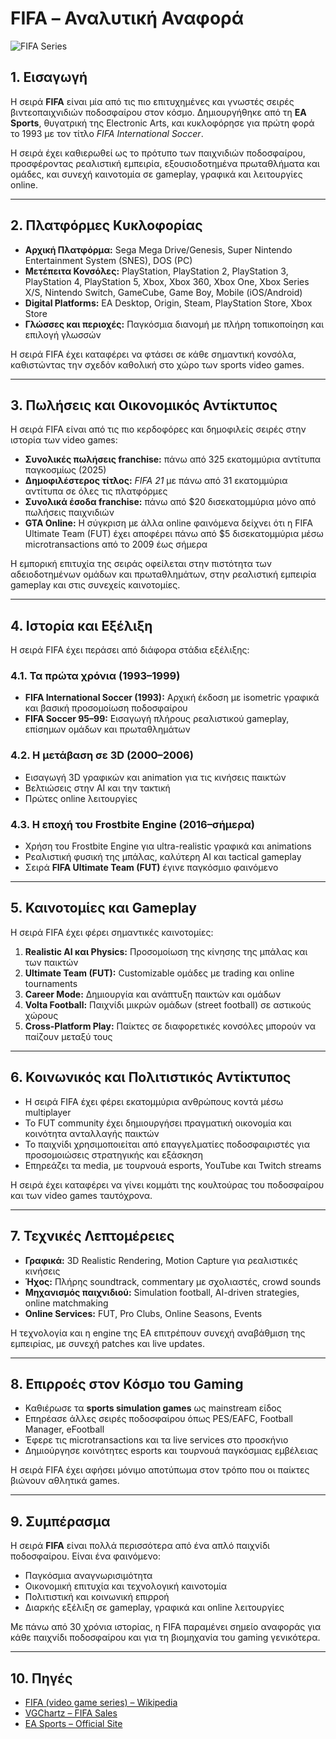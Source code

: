# FIFA – Αναλυτική Αναφορά

![FIFA Series](https://upload.wikimedia.org/wikipedia/commons/6/69/FIFA_Logo.png)

## 1. Εισαγωγή

Η σειρά **FIFA** είναι μία από τις πιο επιτυχημένες και γνωστές σειρές βιντεοπαιχνιδιών ποδοσφαίρου στον κόσμο. Δημιουργήθηκε από τη **EA Sports**, θυγατρική της Electronic Arts, και κυκλοφόρησε για πρώτη φορά το 1993 με τον τίτλο *FIFA International Soccer*. 

Η σειρά έχει καθιερωθεί ως το πρότυπο των παιχνιδιών ποδοσφαίρου, προσφέροντας ρεαλιστική εμπειρία, εξουσιοδοτημένα πρωταθλήματα και ομάδες, και συνεχή καινοτομία σε gameplay, γραφικά και λειτουργίες online.

---

## 2. Πλατφόρμες Κυκλοφορίας

- **Αρχική Πλατφόρμα:** Sega Mega Drive/Genesis, Super Nintendo Entertainment System (SNES), DOS (PC)  
- **Μετέπειτα Κονσόλες:** PlayStation, PlayStation 2, PlayStation 3, PlayStation 4, PlayStation 5, Xbox, Xbox 360, Xbox One, Xbox Series X/S, Nintendo Switch, GameCube, Game Boy, Mobile (iOS/Android)  
- **Digital Platforms:** EA Desktop, Origin, Steam, PlayStation Store, Xbox Store  
- **Γλώσσες και περιοχές:** Παγκόσμια διανομή με πλήρη τοπικοποίηση και επιλογή γλωσσών  

Η σειρά FIFA έχει καταφέρει να φτάσει σε κάθε σημαντική κονσόλα, καθιστώντας την σχεδόν καθολική στο χώρο των sports video games.

---

## 3. Πωλήσεις και Οικονομικός Αντίκτυπος

Η σειρά FIFA είναι από τις πιο κερδοφόρες και δημοφιλείς σειρές στην ιστορία των video games:

- **Συνολικές πωλήσεις franchise:** πάνω από 325 εκατομμύρια αντίτυπα παγκοσμίως (2025)  
- **Δημοφιλέστερος τίτλος:** *FIFA 21* με πάνω από 31 εκατομμύρια αντίτυπα σε όλες τις πλατφόρμες  
- **Συνολικά έσοδα franchise:** πάνω από $20 δισεκατομμύρια μόνο από πωλήσεις παιχνιδιών  
- **GTA Online:** Η σύγκριση με άλλα online φαινόμενα δείχνει ότι η FIFA Ultimate Team (FUT) έχει αποφέρει πάνω από $5 δισεκατομμύρια μέσω microtransactions από το 2009 έως σήμερα  

Η εμπορική επιτυχία της σειράς οφείλεται στην πιστότητα των αδειοδοτημένων ομάδων και πρωταθλημάτων, στην ρεαλιστική εμπειρία gameplay και στις συνεχείς καινοτομίες.

---

## 4. Ιστορία και Εξέλιξη

Η σειρά FIFA έχει περάσει από διάφορα στάδια εξέλιξης:

### 4.1. Τα πρώτα χρόνια (1993–1999)
- **FIFA International Soccer (1993):** Αρχική έκδοση με isometric γραφικά και βασική προσομοίωση ποδοσφαίρου  
- **FIFA Soccer 95–99:** Εισαγωγή πλήρους ρεαλιστικού gameplay, επίσημων ομάδων και πρωταθλημάτων  

### 4.2. Η μετάβαση σε 3D (2000–2006)
- Εισαγωγή 3D γραφικών και animation για τις κινήσεις παικτών  
- Βελτιώσεις στην AI και την τακτική  
- Πρώτες online λειτουργίες  

### 4.3. Η εποχή του Frostbite Engine (2016–σήμερα)
- Χρήση του Frostbite Engine για ultra-realistic γραφικά και animations  
- Ρεαλιστική φυσική της μπάλας, καλύτερη AI και tactical gameplay  
- Σειρά **FIFA Ultimate Team (FUT)** έγινε παγκόσμιο φαινόμενο  

---

## 5. Καινοτομίες και Gameplay

Η σειρά FIFA έχει φέρει σημαντικές καινοτομίες:

1. **Realistic AI και Physics:** Προσομοίωση της κίνησης της μπάλας και των παικτών  
2. **Ultimate Team (FUT):** Customizable ομάδες με trading και online tournaments  
3. **Career Mode:** Δημιουργία και ανάπτυξη παικτών και ομάδων  
4. **Volta Football:** Παιχνίδι μικρών ομάδων (street football) σε αστικούς χώρους  
5. **Cross-Platform Play:** Παίκτες σε διαφορετικές κονσόλες μπορούν να παίζουν μεταξύ τους  

---

## 6. Κοινωνικός και Πολιτιστικός Αντίκτυπος

- Η σειρά FIFA έχει φέρει εκατομμύρια ανθρώπους κοντά μέσω multiplayer  
- Το FUT community έχει δημιουργήσει πραγματική οικονομία και κοινότητα ανταλλαγής παικτών  
- Το παιχνίδι χρησιμοποιείται από επαγγελματίες ποδοσφαιριστές για προσομοιώσεις στρατηγικής και εξάσκηση  
- Επηρεάζει τα media, με τουρνουά esports, YouTube και Twitch streams  

Η σειρά έχει καταφέρει να γίνει κομμάτι της κουλτούρας του ποδοσφαίρου και των video games ταυτόχρονα.

---

## 7. Τεχνικές Λεπτομέρειες

- **Γραφικά:** 3D Realistic Rendering, Motion Capture για ρεαλιστικές κινήσεις  
- **Ήχος:** Πλήρης soundtrack, commentary με σχολιαστές, crowd sounds  
- **Μηχανισμός παιχνιδιού:** Simulation football, AI-driven strategies, online matchmaking  
- **Online Services:** FUT, Pro Clubs, Online Seasons, Events  

Η τεχνολογία και η engine της EA επιτρέπουν συνεχή αναβάθμιση της εμπειρίας, με συνεχή patches και live updates.

---

## 8. Επιρροές στον Κόσμο του Gaming

- Καθιέρωσε τα **sports simulation games** ως mainstream είδος  
- Επηρέασε άλλες σειρές ποδοσφαίρου όπως PES/EAFC, Football Manager, eFootball  
- Έφερε τις microtransactions και τα live services στο προσκήνιο  
- Δημιούργησε κοινότητες esports και τουρνουά παγκόσμιας εμβέλειας  

Η σειρά FIFA έχει αφήσει μόνιμο αποτύπωμα στον τρόπο που οι παίκτες βιώνουν αθλητικά games.

---

## 9. Συμπέρασμα

Η σειρά **FIFA** είναι πολλά περισσότερα από ένα απλό παιχνίδι ποδοσφαίρου. Είναι ένα φαινόμενο:  

- Παγκόσμια αναγνωρισιμότητα  
- Οικονομική επιτυχία και τεχνολογική καινοτομία  
- Πολιτιστική και κοινωνική επιρροή  
- Διαρκής εξέλιξη σε gameplay, γραφικά και online λειτουργίες  

Με πάνω από 30 χρόνια ιστορίας, η FIFA παραμένει σημείο αναφοράς για κάθε παιχνίδι ποδοσφαίρου και για τη βιομηχανία του gaming γενικότερα.

---

## 10. Πηγές

- [FIFA (video game series) – Wikipedia](https://en.wikipedia.org/wiki/FIFA_(video_game_series))  
- [VGChartz – FIFA Sales](https://vgsales.fandom.com/wiki/FIFA_(series))  
- [EA Sports – Official Site](https://www.ea.com/games/fifa)
